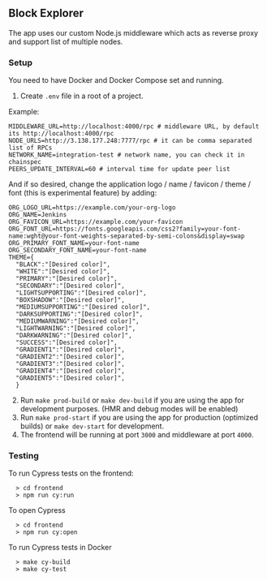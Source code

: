 ## Block Explorer

The app uses our custom Node.js middleware which acts as reverse proxy and support list of multiple nodes.

### Setup

You need to have Docker and Docker Compose set and running.

1. Create `.env` file in a root of a project.

Example:
```
MIDDLEWARE_URL=http://localhost:4000/rpc # middleware URL, by default its http://localhost:4000/rpc
NODE_URLS=http://3.138.177.248:7777/rpc # it can be comma separated list of RPCs
NETWORK_NAME=integration-test # network name, you can check it in chainspec
PEERS_UPDATE_INTERVAL=60 # interval time for update peer list
```

And if so desired, change the application logo / name / favicon / theme / font (this is experimental feature) by adding:

```
ORG_LOGO_URL=https://example.com/your-org-logo
ORG_NAME=Jenkins
ORG_FAVICON_URL=https://example.com/your-favicon
ORG_FONT_URL=https://fonts.googleapis.com/css2?family=your-font-name:wght@your-font-weights-separated-by-semi-colons&display=swap
ORG_PRIMARY_FONT_NAME=your-font-name
ORG_SECONDARY_FONT_NAME=your-font-name
THEME={
  "BLACK":"[Desired color]",
  "WHITE":"[Desired color]",
  "PRIMARY":"[Desired color]",
  "SECONDARY":"[Desired color]",
  "LIGHTSUPPORTING":"[Desired color]",
  "BOXSHADOW":"[Desired color]",
  "MEDIUMSUPPORTING":"[Desired color]",
  "DARKSUPPORTING":"[Desired color]",
  "MEDIUMWARNING":"[Desired color]",
  "LIGHTWARNING":"[Desired color]",
  "DARKWARNING":"[Desired color]",
  "SUCCESS":"[Desired color]",
  "GRADIENT1":"[Desired color]",
  "GRADIENT2":"[Desired color]",
  "GRADIENT3":"[Desired color]",
  "GRADIENT4":"[Desired color]",
  "GRADIENT5":"[Desired color]",
  }
```

2. Run `make prod-build` or `make dev-build` if you are using the app for development purposes. (HMR and debug modes will be enabled)
3. Run `make prod-start` if you are using the app for production (optimized builds) or `make dev-start` for development. 
4. The frontend will be running at port `3000` and middleware at port `4000`.

### Testing
To run Cypress tests on the frontend:
```
  > cd frontend
  > npm run cy:run
```

To open Cypress
```
  > cd frontend
  > npm run cy:open
```

To run Cypress tests in Docker
```
  > make cy-build
  > make cy-test
```
